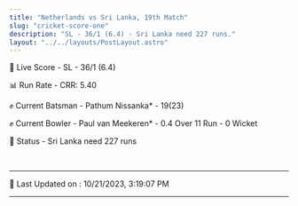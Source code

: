 ```yaml
---
title: "Netherlands vs Sri Lanka, 19th Match"
slug: "cricket-score-one"
description: "SL - 36/1 (6.4) - Sri Lanka need 227 runs."
layout: "../../layouts/PostLayout.astro"
---
```


🔴 Live Score - SL - 36/1 (6.4)  

📊 Run Rate - CRR: 5.40  

✊ Current Batsman - Pathum Nissanka* - 19(23)  

✊ Current Bowler - Paul van Meekeren* - 0.4 Over 11 Run - 0 Wicket  

📑 Status - Sri Lanka need 227 runs

<br />

***

📝 Last Updated on : 10/21/2023, 3:19:07 PM

***

